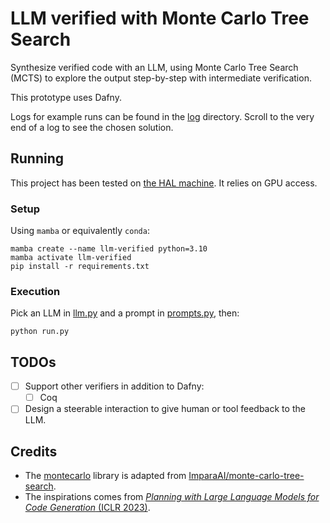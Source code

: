 # LLM verified with Monte Carlo Tree Search

Synthesize verified code with an LLM, using Monte Carlo Tree Search (MCTS) to explore the output step-by-step with intermediate verification.

This prototype uses Dafny.

Logs for example runs can be found in the [log](log) directory. Scroll to the very end of a log to see the chosen solution.

## Running

This project has been tested on [the HAL machine](https://cselab.github.io/harvard_servers/). It relies on GPU access.

### Setup

Using `mamba` or equivalently `conda`:

```
mamba create --name llm-verified python=3.10
mamba activate llm-verified
pip install -r requirements.txt
```

### Execution

Pick an LLM in [llm.py](llm.py) and a prompt in [prompts.py](prompts.py), then:

```
python run.py
```

## TODOs

- [ ] Support other verifiers in addition to Dafny:
  - [ ] Coq
- [ ] Design a steerable interaction to give human or tool feedback to the LLM.

## Credits

- The [montecarlo](montecarlo) library is adapted from [ImparaAI/monte-carlo-tree-search](https://github.com/ImparaAI/monte-carlo-tree-search).
- The inspirations comes from [_Planning with Large Language Models for Code Generation_ (ICLR 2023)](https://github.com/shunzh/mcts-for-llm).
